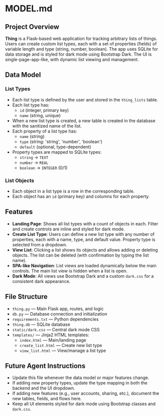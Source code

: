 # MODEL.md

## Project Overview

**Thing** is a Flask-based web application for tracking arbitrary lists of things. Users can create custom list types, each with a set of properties (fields) of variable length and type (string, number, boolean). The app uses SQLite for data storage and is styled for dark mode using Bootstrap Dark. The UI is single-page-app-like, with dynamic list viewing and management.

## Data Model

### List Types
- Each list type is defined by the user and stored in the `thing_lists` table.
- Each list type has:
  - `id` (integer, primary key)
  - `name` (string, unique)
- When a new list type is created, a new table is created in the database with the sanitized name of the list.
- Each property of a list type has:
  - `name` (string)
  - `type` (string: 'string', 'number', 'boolean')
  - `default` (optional, type-dependent)
- Property types are mapped to SQLite types:
  - `string` → `TEXT`
  - `number` → `REAL`
  - `boolean` → `INTEGER` (0/1)

### List Objects
- Each object in a list type is a row in the corresponding table.
- Each object has an `id` (primary key) and columns for each property.

## Features

- **Landing Page**: Shows all list types with a count of objects in each. Filter and create controls are inline and styled for dark mode.
- **Create List Type**: Users can define a new list type with any number of properties, each with a name, type, and default value. Property type is selected from a dropdown.
- **View List**: Clicking a list shows its objects and allows adding or deleting objects. The list can be deleted (with confirmation by typing the list name).
- **SPA-like Navigation**: List views are loaded dynamically below the main controls. The main list view is hidden when a list is open.
- **Dark Mode**: All views use Bootstrap Dark and a custom `dark.css` for a consistent dark appearance.

## File Structure

- `thing.py` — Main Flask app, routes, and logic
- `db.py` — Database connection and initialization
- `requirements.txt` — Python dependencies
- `thing.db` — SQLite database
- `static/dark.css` — Central dark mode CSS
- `templates/` — Jinja2 HTML templates:
  - `index.html` — Main/landing page
  - `create_list.html` — Create new list type
  - `view_list.html` — View/manage a list type

## Future Agent Instructions
- Update this file whenever the data model or major features change.
- If adding new property types, update the type mapping in both the backend and the UI dropdown.
- If adding new features (e.g., user accounts, sharing, etc.), document the new tables, fields, and flows here.
- Keep all UI elements styled for dark mode using Bootstrap classes and `dark.css`.
